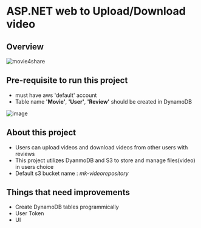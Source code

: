 # ASP.NET web to Upload/Download video

## Overview
![movie4share](https://user-images.githubusercontent.com/61156520/110178901-25c36300-7dd5-11eb-8fe4-fe8d4f5116bd.gif)

## Pre-requisite to run this project
* must have aws 'default' account 
* Table name **'Movie'**, **'User'**, **'Review'** should be created in DynamoDB 

![image](https://user-images.githubusercontent.com/61156520/102694501-6dcbe400-41ef-11eb-9cd2-3f15f61a638f.png)

## About this project
* Users can upload videos and download videos from other users with reviews
* This project utilizes DyanmoDB and S3 to store and manage files(video) in users choice
* Default s3 bucket name : _mk-videorepository_

## Things that need improvements
* Create DynamoDB tables programmically
* User Token
* UI

